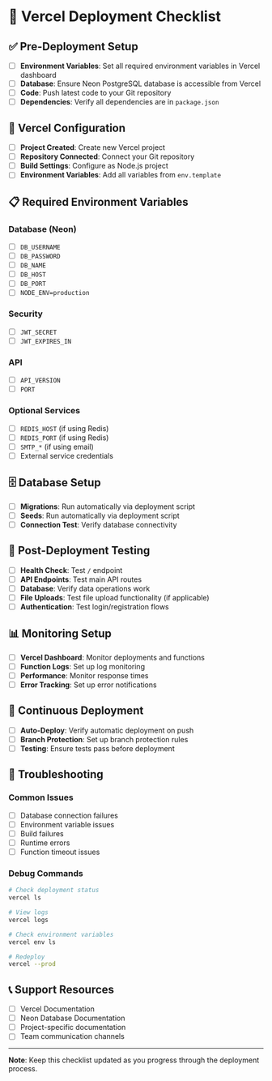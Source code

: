 # 🚀 Vercel Deployment Checklist

## ✅ Pre-Deployment Setup

- [ ] **Environment Variables**: Set all required environment variables in Vercel dashboard
- [ ] **Database**: Ensure Neon PostgreSQL database is accessible from Vercel
- [ ] **Code**: Push latest code to your Git repository
- [ ] **Dependencies**: Verify all dependencies are in `package.json`

## 🔧 Vercel Configuration

- [ ] **Project Created**: Create new Vercel project
- [ ] **Repository Connected**: Connect your Git repository
- [ ] **Build Settings**: Configure as Node.js project
- [ ] **Environment Variables**: Add all variables from `env.template`

## 📋 Required Environment Variables

### Database (Neon)
- [ ] `DB_USERNAME`
- [ ] `DB_PASSWORD`
- [ ] `DB_NAME`
- [ ] `DB_HOST`
- [ ] `DB_PORT`
- [ ] `NODE_ENV=production`

### Security
- [ ] `JWT_SECRET`
- [ ] `JWT_EXPIRES_IN`

### API
- [ ] `API_VERSION`
- [ ] `PORT`

### Optional Services
- [ ] `REDIS_HOST` (if using Redis)
- [ ] `REDIS_PORT` (if using Redis)
- [ ] `SMTP_*` (if using email)
- [ ] External service credentials

## 🗄️ Database Setup

- [ ] **Migrations**: Run automatically via deployment script
- [ ] **Seeds**: Run automatically via deployment script
- [ ] **Connection Test**: Verify database connectivity

## 🧪 Post-Deployment Testing

- [ ] **Health Check**: Test `/` endpoint
- [ ] **API Endpoints**: Test main API routes
- [ ] **Database**: Verify data operations work
- [ ] **File Uploads**: Test file upload functionality (if applicable)
- [ ] **Authentication**: Test login/registration flows

## 📊 Monitoring Setup

- [ ] **Vercel Dashboard**: Monitor deployments and functions
- [ ] **Function Logs**: Set up log monitoring
- [ ] **Performance**: Monitor response times
- [ ] **Error Tracking**: Set up error notifications

## 🔄 Continuous Deployment

- [ ] **Auto-Deploy**: Verify automatic deployment on push
- [ ] **Branch Protection**: Set up branch protection rules
- [ ] **Testing**: Ensure tests pass before deployment

## 🚨 Troubleshooting

### Common Issues
- [ ] Database connection failures
- [ ] Environment variable issues
- [ ] Build failures
- [ ] Runtime errors
- [ ] Function timeout issues

### Debug Commands
```bash
# Check deployment status
vercel ls

# View logs
vercel logs

# Check environment variables
vercel env ls

# Redeploy
vercel --prod
```

## 📞 Support Resources

- [ ] Vercel Documentation
- [ ] Neon Database Documentation
- [ ] Project-specific documentation
- [ ] Team communication channels

---

**Note**: Keep this checklist updated as you progress through the deployment process.
